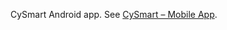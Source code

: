 CySmart Android app. See [CySmart – Mobile App](https://www.cypress.com/documentation/software-and-drivers/cysmart-mobile-app).
